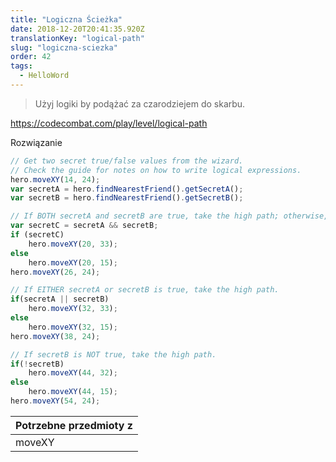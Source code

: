 ```yaml
---
title: "Logiczna Ścieżka"
date: 2018-12-20T20:41:35.920Z
translationKey: "logical-path"
slug: "logiczna-sciezka"
order: 42
tags:
  - HelloWord
---
```


> Użyj logiki by podążać za czarodziejem do skarbu.

https://codecombat.com/play/level/logical-path

Rozwiązanie

```javascript
// Get two secret true/false values from the wizard.
// Check the guide for notes on how to write logical expressions.
hero.moveXY(14, 24);
var secretA = hero.findNearestFriend().getSecretA();
var secretB = hero.findNearestFriend().getSecretB();

// If BOTH secretA and secretB are true, take the high path; otherwise, take the low path.
var secretC = secretA && secretB;
if (secretC)
    hero.moveXY(20, 33);
else
    hero.moveXY(20, 15);
hero.moveXY(26, 24);

// If EITHER secretA or secretB is true, take the high path.
if(secretA || secretB)
    hero.moveXY(32, 33);
else 
    hero.moveXY(32, 15);
hero.moveXY(38, 24);

// If secretB is NOT true, take the high path.
if(!secretB)
    hero.moveXY(44, 32);
else 
    hero.moveXY(44, 15);
hero.moveXY(54, 24);

```

Potrzebne przedmioty z |
--- |
moveXY |



